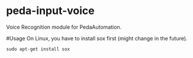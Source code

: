 peda-input-voice
================

Voice Recognition module for PedaAutomation.

#Usage
On Linux, you have to install sox first (might change in the future).

```
sudo apt-get install sox
```
